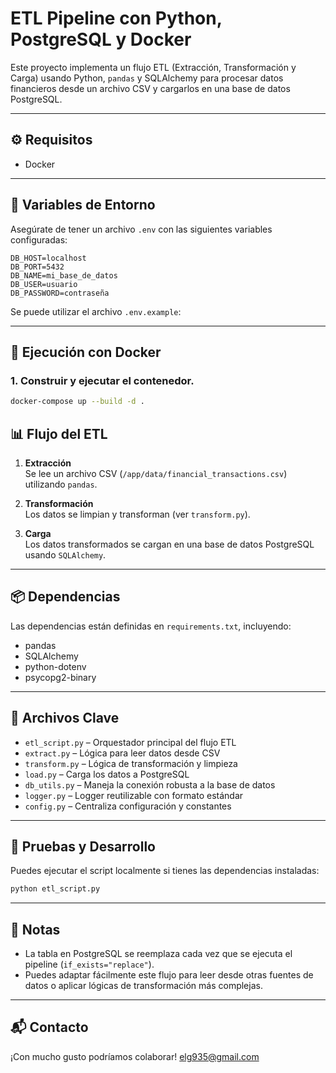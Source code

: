 # ETL Pipeline con Python, PostgreSQL y Docker

Este proyecto implementa un flujo ETL (Extracción, Transformación y Carga) usando Python, `pandas` y SQLAlchemy para procesar datos financieros desde un archivo CSV y cargarlos en una base de datos PostgreSQL.

---

## ⚙️ Requisitos

- Docker

---

## 🔐 Variables de Entorno

Asegúrate de tener un archivo `.env` con las siguientes variables configuradas:

```env
DB_HOST=localhost
DB_PORT=5432
DB_NAME=mi_base_de_datos
DB_USER=usuario
DB_PASSWORD=contraseña
```

Se puede utilizar el archivo `.env.example`:

---

## 🐳 Ejecución con Docker

### 1. Construir y ejecutar el contenedor.

```bash
docker-compose up --build -d .
```

## 📊 Flujo del ETL

1. **Extracción**  
   Se lee un archivo CSV (`/app/data/financial_transactions.csv`) utilizando `pandas`.

2. **Transformación**  
   Los datos se limpian y transforman (ver `transform.py`).

3. **Carga**  
   Los datos transformados se cargan en una base de datos PostgreSQL usando `SQLAlchemy`.

---

## 📦 Dependencias

Las dependencias están definidas en `requirements.txt`, incluyendo:

- pandas
- SQLAlchemy
- python-dotenv
- psycopg2-binary

---

## 📑 Archivos Clave

- `etl_script.py` – Orquestador principal del flujo ETL
- `extract.py` – Lógica para leer datos desde CSV
- `transform.py` – Lógica de transformación y limpieza
- `load.py` – Carga los datos a PostgreSQL
- `db_utils.py` – Maneja la conexión robusta a la base de datos
- `logger.py` – Logger reutilizable con formato estándar
- `config.py` – Centraliza configuración y constantes

---

## 🧪 Pruebas y Desarrollo

Puedes ejecutar el script localmente si tienes las dependencias instaladas:

```bash
python etl_script.py
```

---

## 📝 Notas

- La tabla en PostgreSQL se reemplaza cada vez que se ejecuta el pipeline (`if_exists="replace"`).
- Puedes adaptar fácilmente este flujo para leer desde otras fuentes de datos o aplicar lógicas de transformación más complejas.

---

## 📬 Contacto

¡Con mucho gusto podríamos colaborar!
elg935@gmail.com
